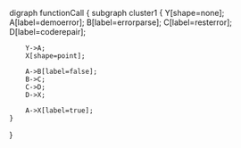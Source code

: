 digraph functionCall { 
    subgraph cluster1 
    { 
        Y[shape=none];
        A[label=demoerror]; 
        B[label=errorparse]; 
        C[label=resterror]; 
        D[label=coderepair];


        Y->A;
        X[shape=point];

        A->B[label=false];
        B->C;
        C->D;
        D->X;
        
        A->X[label=true];    
    }   
}